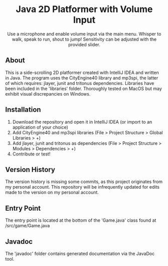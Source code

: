 <h1 align="center">
  Java 2D Platformer with Volume Input
</h1>

<div align="center">
  Use a microphone and enable volume input via the main menu. Whisper to walk, speak to run, shout to jump! Sensitivity can be adjusted with the provided slider.
</div>

## About

This is a side-scrolling 2D platformer created with IntelliJ IDEA and written in Java. The program uses the CityEngine40 library and mp3spi, the latter of which requires: jlayer, junit and tritonus dependencies. Libraries have been included in the 'libraries' folder. Thoroughly tested on MacOS but may exhibit visual discrepancies on Windows.

## Installation

<ol>
  <li>Download the repository and open it in IntelliJ IDEA (or import to an application of your choice)</li>
  <li>Add CityEngine40 and mp3spi libraries (File > Project Structure > Global Libraries > +)</li>
  <li>Add jlayer, junit and tritonus as dependencies (File > Project Structure > Modules > Dependencies > +)</li>
  <li>Contribute or test!</li>
</ol>

## Version History 

The version history is missing some commits, as this project originates from my personal account. This repository will be infrequently updated for edits made to the version on my personal account.

## Entry Point

The entry point is located at the bottom of the 'Game.java' class found at /src/game/Game.java

## Javadoc

The 'javadoc' folder contains generated documentation via the JavaDoc tool.


